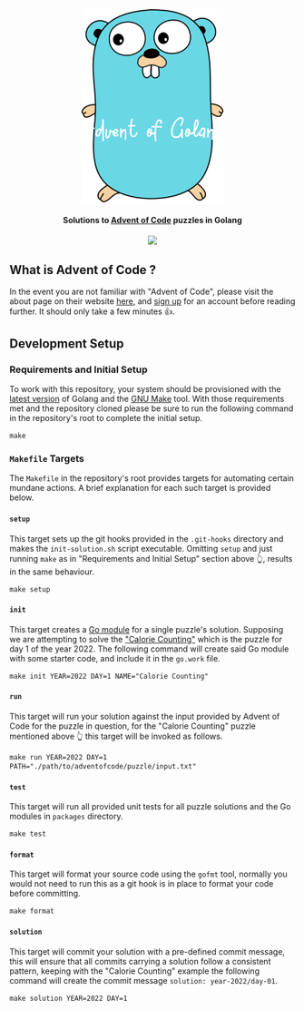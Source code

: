 <div align="center">
  <img src="./gopher.png" width="250" height="auto">
  <h4 align="center">
    Solutions to <a href="https://adventofcode.com">Advent of Code</a> puzzles in Golang
  </h4>
  <p align="center">
    <a href="https://github.com/atifcppprogrammer/advent-of-golang/blob/master/LICENSE">
      <img src="https://img.shields.io/badge/License-MIT-blue.svg" />
    </a>
  </p>
</div>

## What is Advent of Code ?
In the event you are not familiar with "Advent of Code", please visit the about page
on their website [here](https://adventofcode.com/2022/about), and [sign up](https://adventofcode.com/2022/auth/login)
for an account before reading further. It should only take a few minutes 👍.

## Development Setup

### Requirements and Initial Setup
To work with this repository, your system should be provisioned with the [latest version](https://go.dev/doc/install) 
of Golang and the [GNU Make](https://www.gnu.org/software/make/) tool. With those
requirements met and the repository cloned please be sure to run the following 
command in the repository's root to complete the initial setup.
```
make
```

### `Makefile` Targets
The `Makefile` in the repository's root provides targets for automating certain
mundane actions. A brief explanation for each such target is provided below.

#### `setup`
This target sets up the git hooks provided in the `.git-hooks` directory and makes
the `init-solution.sh` script executable. Omitting `setup` and just running `make`
as in "Requirements and Initial Setup" section above 👆, results in the same
behaviour.
```
make setup
```

#### `init`
This target creates a [Go module](https://go.dev/blog/using-go-modules) for a single
puzzle's solution. Supposing we are attempting to solve the ["Calorie Counting"](https://adventofcode.com/2022/day/1)
which is the puzzle for day 1 of the year 2022. The following command will create
said Go module with some starter code, and include it in the `go.work` file.
```
make init YEAR=2022 DAY=1 NAME="Calorie Counting" 
```

#### `run`
This target will run your solution against the input provided by Advent of Code for
the puzzle in question, for the "Calorie Counting" puzzle mentioned above 👆 this 
target will be invoked as follows.
```
make run YEAR=2022 DAY=1 PATH="./path/to/adventofcode/puzzle/input.txt"
```

#### `test`
This target will run all provided unit tests for all puzzle solutions and the Go 
modules in `packages` directory.
```
make test
```

#### `format`
This target will format your source code using the `gofmt` tool, normally you would
not need to run this as a git hook is in place to format your code before committing.
```
make format
```

#### `solution`
This target will commit your solution with a pre-defined commit message, this will
ensure that all commits carrying a solution follow a consistent pattern, keeping 
with the "Calorie Counting" example the following command will create the commit 
message `solution: year-2022/day-01`.
```
make solution YEAR=2022 DAY=1
```
